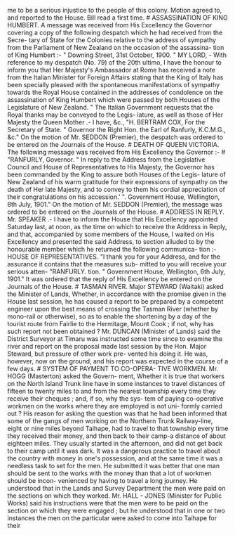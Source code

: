me to be a serious injustice to the people of this colony. Motion agreed to, and reported to the House. Bill read a first time. # ASSASSINATION OF KING HUMBERT. A message was received from His Excellency the Governor covering a copy of the following despatch which he had received from the Secre- tary of State for the Colonies relative to the address of sympathy from the Parliament of New Zealand on the occasion of the assassina- tion of King Humbert :- " Downing Street, 31st October, 1900. " MY LORD, - With reference to my despatch (No. 79) of the 20th ultimo, I have the honour to inform you that Her Majesty's Ambassador at Rome has received a note from the Italian Minister for Foreign Affairs stating that the King of Italy has been specially pleased with the spontaneous manifestations of sympathy towards the Royal House contained in the addresses of condolence on the assassination of King Humbert which were passed by both Houses of the Legislature of New Zealand. " The Italian Government requests that the Royal thanks may be conveyed to the Legis- lature, as well as those of Her Majesty the Queen Mother .- I have, &c., "H. BERTRAM COX, For the Secretary of State. " Governor the Right Hon. the Earl of Ranfurly, K.C.M.G., &c." On the motion of Mr. SEDDON (Premier), the despatch was ordered to be entered on the Journals of the House. # DEATH OF QUEEN VICTORIA. The following message was received from His Excellency the Governor :- # "RANFURLY, Governor. " In reply to the Address from the Legislative Council and House of Representatives to His Majesty, the Governor has been commanded by the King to assure both Houses of the Legis- lature of New Zealand of his warm gratitude for their expressions of sympathy on the death of Her late Majesty, and to convey to them his cordial appreciation of their congratulations on his accession.' ". Government House, Wellington, 8th July, 1901." On the motion of Mr. SEDDON (Premier), the message was ordered to be entered on the Journals of the House. # ADDRESS IN REPLY. Mr. SPEAKER .- I have to inform the House that His Excellency appointed Saturday last, at noon, as the time on which to receive the Address in Reply, and that, accompanied by some members of the House, I waited on His Excellency and presented the said Address, to section alluded to by the honourable member which he returned the following communica- tion :- HOUSE OF REPRESENTATIVES. "I thank you for your Address, and for the assurance it contains that the measures sub- mitted to you will receive your serious atten- "RANFURLY. tion. " Government House, Wellington, 6th July, 1901." It was ordered that the reply of His Excellency be entered on the Journals of the House. # TASMAN RIVER. Major STEWARD (Waitaki) asked the Minister of Lands, Whether, in accordance with the promise given in the House last session, he has caused a report to be prepared by a competent engineer upon the best means of crossing the Tasman River (whether by mono-rail or otherwise), so as to enable the shortening by a day of the tourist route from Fairlie to the Hermitage, Mount Cook ; if not, why has such report not been obtained ? Mr. DUNCAN (Minister of Lands) said the District Surveyor at Timaru was instructed some time since to examine the river and report on the proposal made last session by the Hon. Major Steward, but pressure of other work pre- vented his doing it. He was, however, now on the ground, and his report was expected in the course of a few days. # SYSTEM OF PAYMENT TO CO-OPERA- TIVE WORKMEN. Mr. HOGG (Masterton) asked the Govern- ment, Whether it is true that workers on the North Island Trunk line have in some instances to travel distances of fifteen to twenty miles to and from the nearest township every time they receive their cheques ; and, if so, why the sys- tem of paying co-operative workmen on the works where they are employed is not uni- formly carried out ? His reason for asking the question was that he had been informed that some of the gangs of men working on the Northern Trunk Railway-line, eight or nine miles beyond Taihape, had to travel to that township every time they received their money, and then back to their camp-a distance of about eighteen miles. They usually started in the afternoon, and did not get back to their camp until it was dark. It was a dangerous practice to travel about the country with money in one's possession, and at the same time it was a needless task to set for the men. He submitted it was better that one man should be sent to the works with the money than that a lot of workmen should be incon- venienced by having to travel a long journey. He understood that in the Lands and Survey Department the men were paid on the sections on which they worked. Mr. HALL - JONES (Minister for Public Works) said his instructions were that the men were to be paid on the section on which they were engaged ; but he understood that in one or two instances the men on the particular were asked to come into Taihape for their 